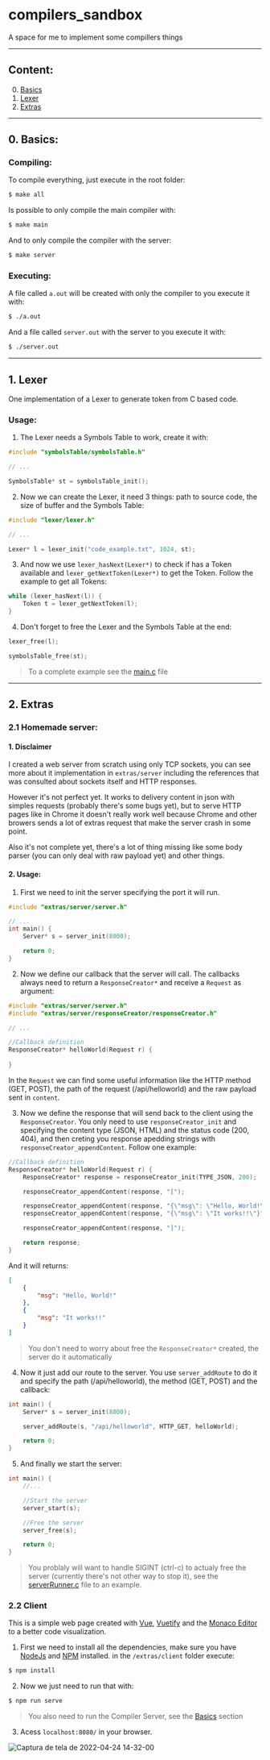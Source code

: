 # compilers_sandbox
A space for me to implement some compillers things

---
## Content:
0. [Basics](#0-basics)
1. [Lexer](#1-lexer)
2. [Extras](#2-extras)
---
## 0. Basics: 
### Compiling:
To compile everything, just execute in the root folder:
```sh
$ make all
```
Is possible to only compile the main compiler with:
```sh
$ make main
```
And to only compile the compiler with the server:
```sh
$ make server
```

### Executing:
A file called `a.out` will be created with only the compiler to you execute it with:
```sh
$ ./a.out
```
And a file called `server.out` with the server to you execute it with:
```sh
$ ./server.out
```

---
## 1. Lexer
One implementation of a Lexer to generate token from C based code.
### Usage:
1. The Lexer needs a Symbols Table to work, create it with:
```c
#include "symbolsTable/symbolsTable.h"

// ...

SymbolsTable* st = symbolsTable_init();
```
2. Now we can create the Lexer, it need 3 things: path to source code, the size of buffer and the Symbols Table:
```c
#include "lexer/lexer.h"

// ...

Lexer* l = lexer_init("code_example.txt", 1024, st);
```

3. And now we use `lexer_hasNext(Lexer*)` to check if has a Token available and `lexer_getNextToken(Lexer*)` to get the Token. Follow the example to get all Tokens:
```c
while (lexer_hasNext(l)) {
    Token t = lexer_getNextToken(l);
}
```

4. Don't forget to free the Lexer and the Symbols Table at the end:
```c
lexer_free(l);

symbolsTable_free(st);
```

> To a complete example see the [main.c](https://github.com/erikborella/compilers_sandbox/blob/main/main.c) file

---
## 2. Extras
### 2.1 Homemade server:

#### 1. Disclaimer

I created a web server from scratch using only TCP sockets, you can see more about it implementation in `extras/server` including the references that was consulted about sockets itself and HTTP responses.

However it's not perfect yet. It works to delivery content in json with simples requests (probably there's some bugs yet), but to serve HTTP pages like in Chrome it doesn't really work well because Chrome and other browers sends a lot of extras request that make the server crash in some point.

Also it's not complete yet, there's a lot of thing missing like some body parser (you can only deal with raw payload yet) and other things.

#### 2. Usage:
1. First we need to init the server specifying the port it will run.
```c
#include "extras/server/server.h"

// ...
int main() {
    Server* s = server_init(8000);

    return 0;
}
```

2. Now we define our callback that the server will call. The callbacks always need to return a `ResponseCreator*` and receive a `Request` as argument:
```c
#include "extras/server/server.h"
#include "extras/server/responseCreator/responseCreator.h"

// ...

//Callback definition
ResponseCreator* helloWorld(Request r) {
    
}
```

In the `Request` we can find some useful information like the HTTP method (GET, POST), the path of the request (/api/helloworld) and the raw payload sent in `content`.

3. Now we define the response that will send back to the client using the `ResponseCreator`. You only need to use `responseCreator_init` and specifying the content type (JSON, HTML) and the status code (200, 404), and then creting you response apedding strings with `responseCreator_appendContent`. Follow one example:
```c
//Callback definition
ResponseCreator* helloWorld(Request r) {
    ResponseCreator* response = responseCreator_init(TYPE_JSON, 200);

    responseCreator_appendContent(response, "[");

    responseCreator_appendContent(response, "{\"msg\": \"Hello, World!\"},");
    responseCreator_appendContent(response, "{\"msg\": \"It works!!\"}");

    responseCreator_appendContent(response, "]");

    return response;
}
```

And it will returns:
```json
[
    {
        "msg": "Hello, World!"
    },
    {
        "msg": "It works!!"
    }
]
```

> You don't need to worry about free the `ResponseCreator*` created, the server do it automatically

4. Now it just add our route to the server. You use `server_addRoute` to do it and specify the path (/api/helloworld), the method (GET, POST) and the callback:
```c
int main() {
    Server* s = server_init(8000);

    server_addRoute(s, "/api/helloworld", HTTP_GET, helloWorld);

    return 0;
}
```

5. And finally we start the server:
```c
int main() {
    //...

    //Start the server
    server_start(s);

    //Free the server
    server_free(s);

    return 0;
}
```
> You problaly will want to handle SIGINT (ctrl-c) to actualy free the server (currently there's not other way to stop it), see the [serverRunner.c](https://github.com/erikborella/compilers_sandbox/blob/main/serverRunner.c) file to an example.

### 2.2 Client
This is a simple web page created with [Vue](https://vuejs.org/), [Vuetify](https://vuetifyjs.com/) and the [Monaco Editor](https://microsoft.github.io/monaco-editor/) to a better code visualization.

1. First we need to install all the dependencies, make sure you have [NodeJs](https://nodejs.dev/) and [NPM](https://www.npmjs.com/) installed. in the `/extras/client` folder execute:
```sh
$ npm install
```
2. Now we just need to run that with:
```sh
$ npm run serve
```
> You also need to run the Compiler Server, see the [Basics](#0-basics) section
3. Acess `localhost:8080/` in your browser.

![Captura de tela de 2022-04-24 14-32-00](https://user-images.githubusercontent.com/27148919/164988967-4c249ecd-9f88-48a6-921d-4ddccb76b6bb.png)

